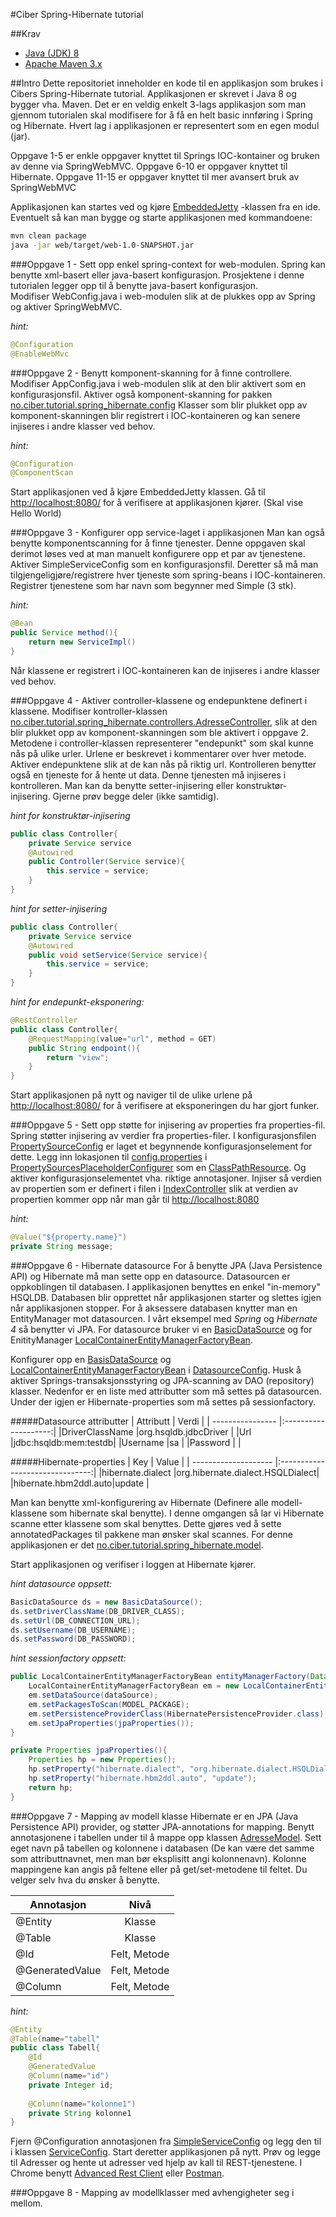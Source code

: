 #Ciber Spring-Hibernate tutorial


##Krav
* [Java (JDK) 8](http://www.oracle.com/technetwork/java/javase/downloads/index.html)
* [Apache Maven 3.x](http://maven.apache.org/)

##Intro
Dette repositoriet inneholder en kode til en applikasjon som brukes i Cibers Spring-Hibernate tutorial.
Applikasjonen er skrevet i Java 8 og bygger vha. Maven. Det er en veldig enkelt 3-lags applikasjon 
som man gjennom tutorialen skal modifisere for å få en helt basic innføring i Spring og Hibernate.
Hvert lag i applikasjonen er representert som en egen modul (jar).  

Oppgave 1-5 er enkle oppgaver knyttet til Springs IOC-kontainer og bruken av denne via SpringWebMVC.
Oppgave 6-10 er oppgaver knyttet til Hibernate.
Oppgave 11-15 er oppgaver knyttet til mer avansert bruk av SpringWebMVC

Applikasjonen kan startes ved og kjøre [EmbeddedJetty](https://github.com/peteabre/spring-hibernate-tutorial/blob/master/web/src/main/java/no/ciber/tutorial/spring_hibernate/EmbeddedJetty.java) 
-klassen fra en ide. Eventuelt så kan man bygge og starte applikasjonen med kommandoene:
```sh
mvn clean package
java -jar web/target/web-1.0-SNAPSHOT.jar
```

###Oppgave 1 - Sett opp enkel spring-context for web-modulen.
Spring kan benytte xml-basert eller java-basert konfigurasjon. Prosjektene i denne tutorialen legger opp til å benytte java-basert konfigurasjon.  
Modifiser WebConfig.java i web-modulen slik at de plukkes opp av Spring og aktiver SpringWebMVC.

*hint:*
``` java
@Configuration  
@EnableWebMvc  
```

###Oppgave 2 - Benytt komponent-skanning for å finne controllere.
Modifiser AppConfig.java i web-modulen slik at den blir aktivert som en konfigurasjonsfil. 
Aktiver også komponent-skanning for pakken [no.ciber.tutorial.spring_hibernate.config](https://github.com/peteabre/spring-hibernate-tutorial/tree/master/web/src/main/java/no/ciber/tutorial/spring_hibernate/config)
Klasser som blir plukket opp av komponent-skanningen blir registrert i IOC-kontaineren og kan senere injiseres i andre klasser ved behov.

*hint:*
``` java
@Configuration  
@ComponentScan  
```
Start applikasjonen ved å kjøre EmbeddedJetty klassen. 
Gå til [http://localhost:8080/](http://localhost:8080/) for å verifisere at applikasjonen kjører. (Skal vise Hello World)

###Oppgave 3 - Konfigurer opp service-laget i applikasjonen
Man kan også benytte komponentscanning for å finne tjenester. Denne oppgaven skal derimot løses ved at man manuelt konfigurere opp et par av tjenestene.
Aktiver SimpleServiceConfig som en konfigurasjonsfil. Deretter så må man tilgjengeligjøre/registrere hver tjeneste som spring-beans i IOC-kontaineren.
Registrer tjenestene som har navn som begynner med Simple (3 stk).

*hint:*
``` java
@Bean  
public Service method(){
    return new ServiceImpl()
}
```
Når klassene er registrert i IOC-kontaineren kan de injiseres i andre klasser ved behov.

###Oppgave 4 - Aktiver controller-klassene og endepunktene definert i klassene.
Modifiser kontroller-klassen [no.ciber.tutorial.spring_hibernate.controllers.AdresseController](https://github.com/peteabre/spring-hibernate-tutorial/blob/master/web/src/main/java/no/ciber/tutorial/spring_hibernate/controllers/AdresseController.java), 
slik at den blir plukket opp av komponent-skanningen som ble aktivert i oppgave 2.
Metodene i controller-klassen representerer "endepunkt" som skal kunne nås på ulike urler. 
Urlene er beskrevet i kommentarer over hver metode. Aktiver endepunktene slik at de kan nås på riktig url.
Kontrolleren benytter også en tjeneste for å hente ut data. Denne tjenesten må injiseres i kontrolleren. 
Man kan da benytte setter-injisering eller konstruktør-injisering. Gjerne prøv begge deler (ikke samtidig). 

*hint for konstruktør-injisering*
``` java
public class Controller{
    private Service service
    @Autowired
    public Controller(Service service){
        this.service = service;
    }
}  
```

*hint for setter-injisering*
``` java
public class Controller{
    private Service service
    @Autowired
    public void setService(Service service){
        this.service = service;
    }
}  
```

*hint for endepunkt-eksponering:*
``` java
@RestController
public class Controller{
    @RequestMapping(value="url", method = GET)
    public String endpoint(){
        return "view";
    }
}  
```
Start applikasjonen på nytt og naviger til de ulike urlene på [http://localhost:8080/](http://localhost:8080/) for å verifisere at eksponeringen du har gjort funker.

###Oppgave 5 - Sett opp støtte for injisering av properties fra properties-fil.
Spring støtter injisering av verdier fra properties-filer. I konfigurasjonsfilen [PropertySourceConfig]() er laget et begynnende konfigurasjonselement for dette.
Legg inn lokasjonen til [config.properties](https://github.com/peteabre/spring-hibernate-tutorial/blob/master/web/src/main/resources/config.properties) 
i [PropertySourcesPlaceholderConfigurer]() som en [ClassPathResource](). Og aktiver konfigurasjonselementet vha. riktige annotasjoner.
Injiser så verdien av propertien som er definert i filen i [IndexController](https://github.com/peteabre/spring-hibernate-tutorial/blob/master/web/src/main/java/no/ciber/tutorial/spring_hibernate/controllers/IndexController.java) 
slik at verdien av propertien kommer opp når man går til [http://localhost:8080](http://localhost:8080)

*hint:*
``` java
@Value("${property.name}")
private String message;
```
###Oppgave 6 - Hibernate datasource
For å benytte JPA (Java Persistence API) og Hibernate må man sette opp en datasource. Datasourcen er oppkoblingen til databasen. 
I applikasjonen benyttes en enkel "in-memory" HSQLDB. Databasen blir opprettet når applikasjonen starter og slettes igjen når applikasjonen stopper.
For å aksessere databasen knytter man en EntityManager mot datasourcen. I vårt eksempel med *Spring* og *Hibernate 4* så benytter vi JPA.
For datasource bruker vi en [BasicDataSource]() og for EnitityManager [LocalContainerEntityManagerFactoryBean]().

Konfigurer opp en [BasisDataSource]() og [LocalContainerEntityManagerFactoryBean]() i [DatasourceConfig](https://github.com/peteabre/spring-hibernate-tutorial/blob/master/repository/src/main/java/no/ciber/tutorial/spring_hibernate/config/DatasourceConfig.java). Husk å aktiver Springs-transaksjonsstyring og JPA-scanning av DAO (repository) klasser.
Nedenfor er en liste med attributter som må settes på datasourcen. Under der igjen er Hibernate-properties som må settes på sessionfactory.

#####Datasource attributter
| Attributt        | Verdi                |
| ---------------- |:--------------------:|
|DriverClassName   |org.hsqldb.jdbcDriver |
|Url               |jdbc:hsqldb:mem:testdb|
|Username          |sa                    |
|Password          |                      |

#####Hibernate-properties
| Key                  | Value                           |
| -------------------- |:-------------------------------:|
|hibernate.dialect     |org.hibernate.dialect.HSQLDialect|
|hibernate.hbm2ddl.auto|update                           |

Man kan benytte xml-konfigurering av Hibernate (Definere alle modell-klassene som hibernate skal benytte).
I denne omgangen så lar vi Hibernate scanne etter klassene som skal benyttes. Dette gjøres ved å sette annotatedPackages
til pakkene man ønsker skal scannes. For denne applikasjonen er det [no.ciber.tutorial.spring_hibernate.model](https://github.com/peteabre/spring-hibernate-tutorial/tree/master/repository/src/main/java/no/ciber/tutorial/spring_hibernate/model).

Start applikasjonen og verifiser i loggen at Hibernate kjører. 

*hint datasource oppsett:*
``` java
BasicDataSource ds = new BasicDataSource();
ds.setDriverClassName(DB_DRIVER_CLASS);
ds.setUrl(DB_CONNECTION_URL);
ds.setUsername(DB_USERNAME);
ds.setPassword(DB_PASSWORD);
```

*hint sessionfactory oppsett:*
``` java
public LocalContainerEntityManagerFactoryBean entityManagerFactory(DataSource dataSource){
    LocalContainerEntityManagerFactoryBean em = new LocalContainerEntityManagerFactoryBean();
    em.setDataSource(dataSource);
    em.setPackagesToScan(MODEL_PACKAGE);
    em.setPersistenceProviderClass(HibernatePersistenceProvider.class);
    em.setJpaProperties(jpaProperties());
}

private Properties jpaProperties(){
    Properties hp = new Properties();
    hp.setProperty("hibernate.dialect", "org.hibernate.dialect.HSQLDialect");
    hp.setProperty("hibernate.hbm2ddl.auto", "update");
    return hp;
}
```

###Oppgave 7 - Mapping av modell klasse
Hibernate er en JPA (Java Persistence API) provider, og støtter JPA-annotations for mapping. 
Benytt annotasjonene i tabellen under til å mappe opp klassen [AdresseModel](https://github.com/peteabre/spring-hibernate-tutorial/blob/master/repository/src/main/java/no/ciber/tutorial/spring_hibernate/model/AdresseModel.java). Sett eget navn på tabellen 
og kolonnene i databasen (De kan være det samme som attributtnavnet, men man bør eksplisitt angi kolonnenavn). 
Kolonne mappingene kan angis på feltene eller på get/set-metodene til feltet. Du velger selv hva du ønsker å benytte.

| Annotasjon       | Nivå            |
| ---------------- |:---------------:|
|@Entity           |Klasse           |
|@Table            |Klasse           |
|@Id               |Felt, Metode     |
|@GeneratedValue   |Felt, Metode     |
|@Column           |Felt, Metode     |

*hint:*
``` java
@Entity
@Table(name="tabell"
public class Tabell{
    @Id
    @GeneratedValue
    @Column(name="id")
    private Integer id;
    
    @Column(name="kolonne1")
    private String kolonne1
}
```
Fjern @Configuration annotasjonen fra [SimpleServiceConfig]() og legg den til i klassen [ServiceConfig](). 
Start deretter applikasjonen på nytt. Prøv og legge til Adresser og hente ut adresser ved hjelp av kall til REST-tjenestene.
I Chrome benytt [Advanced Rest Client](https://chrome.google.com/webstore/detail/advanced-rest-client/hgmloofddffdnphfgcellkdfbfbjeloo) 
eller [Postman](https://chrome.google.com/webstore/detail/postman-rest-client/fdmmgilgnpjigdojojpjoooidkmcomcm).

###Oppgave 8 - Mapping av modellklasser med avhengigheter seg i mellom.
